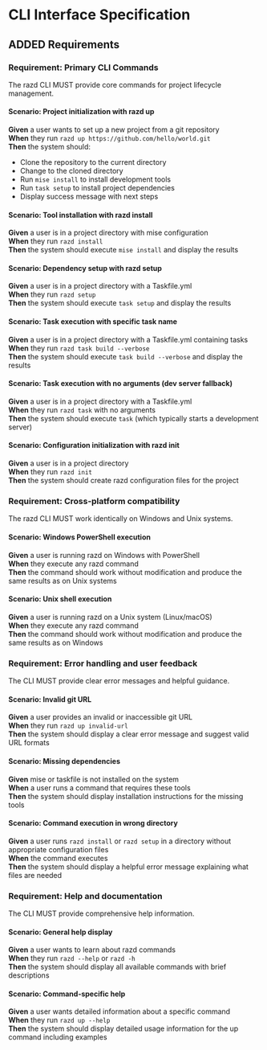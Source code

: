 # CLI Interface Specification

## ADDED Requirements

### Requirement: Primary CLI Commands
The razd CLI MUST provide core commands for project lifecycle management.

#### Scenario: Project initialization with razd up
**Given** a user wants to set up a new project from a git repository  
**When** they run `razd up https://github.com/hello/world.git`  
**Then** the system should:
- Clone the repository to the current directory
- Change to the cloned directory
- Run `mise install` to install development tools
- Run `task setup` to install project dependencies
- Display success message with next steps

#### Scenario: Tool installation with razd install
**Given** a user is in a project directory with mise configuration  
**When** they run `razd install`  
**Then** the system should execute `mise install` and display the results

#### Scenario: Dependency setup with razd setup
**Given** a user is in a project directory with a Taskfile.yml  
**When** they run `razd setup`  
**Then** the system should execute `task setup` and display the results

#### Scenario: Task execution with specific task name
**Given** a user is in a project directory with a Taskfile.yml containing tasks  
**When** they run `razd task build --verbose`  
**Then** the system should execute `task build --verbose` and display the results

#### Scenario: Task execution with no arguments (dev server fallback)
**Given** a user is in a project directory with a Taskfile.yml  
**When** they run `razd task` with no arguments  
**Then** the system should execute `task` (which typically starts a development server)

#### Scenario: Configuration initialization with razd init
**Given** a user is in a project directory  
**When** they run `razd init`  
**Then** the system should create razd configuration files for the project

### Requirement: Cross-platform compatibility
The razd CLI MUST work identically on Windows and Unix systems.

#### Scenario: Windows PowerShell execution
**Given** a user is running razd on Windows with PowerShell  
**When** they execute any razd command  
**Then** the command should work without modification and produce the same results as on Unix systems

#### Scenario: Unix shell execution
**Given** a user is running razd on a Unix system (Linux/macOS)  
**When** they execute any razd command  
**Then** the command should work without modification and produce the same results as on Windows

### Requirement: Error handling and user feedback
The CLI MUST provide clear error messages and helpful guidance.

#### Scenario: Invalid git URL
**Given** a user provides an invalid or inaccessible git URL  
**When** they run `razd up invalid-url`  
**Then** the system should display a clear error message and suggest valid URL formats

#### Scenario: Missing dependencies
**Given** mise or taskfile is not installed on the system  
**When** a user runs a command that requires these tools  
**Then** the system should display installation instructions for the missing tools

#### Scenario: Command execution in wrong directory
**Given** a user runs `razd install` or `razd setup` in a directory without appropriate configuration files  
**When** the command executes  
**Then** the system should display a helpful error message explaining what files are needed

### Requirement: Help and documentation
The CLI MUST provide comprehensive help information.

#### Scenario: General help display
**Given** a user wants to learn about razd commands  
**When** they run `razd --help` or `razd -h`  
**Then** the system should display all available commands with brief descriptions

#### Scenario: Command-specific help
**Given** a user wants detailed information about a specific command  
**When** they run `razd up --help`  
**Then** the system should display detailed usage information for the up command including examples